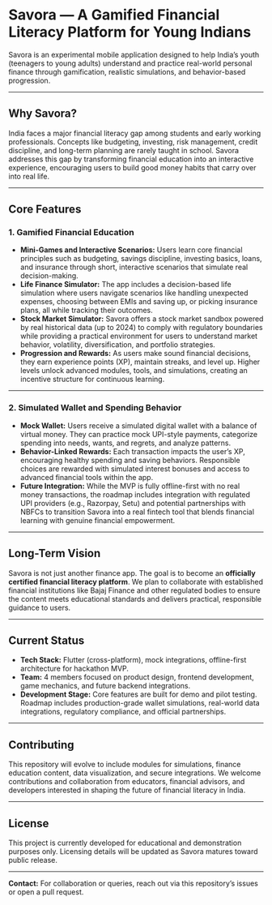 # Savora — A Gamified Financial Literacy Platform for Young Indians

Savora is an experimental mobile application designed to help India’s youth (teenagers to young adults) understand and practice real-world personal finance through gamification, realistic simulations, and behavior-based progression.

---

## Why Savora?

India faces a major financial literacy gap among students and early working professionals. Concepts like budgeting, investing, risk management, credit discipline, and long-term planning are rarely taught in school. Savora addresses this gap by transforming financial education into an interactive experience, encouraging users to build good money habits that carry over into real life.

---

## Core Features

### 1. Gamified Financial Education

- **Mini-Games and Interactive Scenarios:** Users learn core financial principles such as budgeting, savings discipline, investing basics, loans, and insurance through short, interactive scenarios that simulate real decision-making.
- **Life Finance Simulator:** The app includes a decision-based life simulation where users navigate scenarios like handling unexpected expenses, choosing between EMIs and saving up, or picking insurance plans, all while tracking their outcomes.
- **Stock Market Simulator:** Savora offers a stock market sandbox powered by real historical data (up to 2024) to comply with regulatory boundaries while providing a practical environment for users to understand market behavior, volatility, diversification, and portfolio strategies.
- **Progression and Rewards:** As users make sound financial decisions, they earn experience points (XP), maintain streaks, and level up. Higher levels unlock advanced modules, tools, and simulations, creating an incentive structure for continuous learning.

---

### 2. Simulated Wallet and Spending Behavior

- **Mock Wallet:** Users receive a simulated digital wallet with a balance of virtual money. They can practice mock UPI-style payments, categorize spending into needs, wants, and regrets, and analyze patterns.
- **Behavior-Linked Rewards:** Each transaction impacts the user’s XP, encouraging healthy spending and saving behaviors. Responsible choices are rewarded with simulated interest bonuses and access to advanced financial tools within the app.
- **Future Integration:** While the MVP is fully offline-first with no real money transactions, the roadmap includes integration with regulated UPI providers (e.g., Razorpay, Setu) and potential partnerships with NBFCs to transition Savora into a real fintech tool that blends financial learning with genuine financial empowerment.

---

## Long-Term Vision

Savora is not just another finance app. The goal is to become an **officially certified financial literacy platform**. We plan to collaborate with established financial institutions like Bajaj Finance and other regulated bodies to ensure the content meets educational standards and delivers practical, responsible guidance to users.

---

## Current Status

- **Tech Stack:** Flutter (cross-platform), mock integrations, offline-first architecture for hackathon MVP.
- **Team:** 4 members focused on product design, frontend development, game mechanics, and future backend integrations.
- **Development Stage:** Core features are built for demo and pilot testing. Roadmap includes production-grade wallet simulations, real-world data integrations, regulatory compliance, and official partnerships.

---

## Contributing

This repository will evolve to include modules for simulations, finance education content, data visualization, and secure integrations. We welcome contributions and collaboration from educators, financial advisors, and developers interested in shaping the future of financial literacy in India.

---

## License

This project is currently developed for educational and demonstration purposes only. Licensing details will be updated as Savora matures toward public release.

---

**Contact:** For collaboration or queries, reach out via this repository’s issues or open a pull request.
